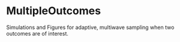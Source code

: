 # MultipleOutcomes
Simulations and Figures for adaptive, multiwave sampling when two outcomes are of interest.
